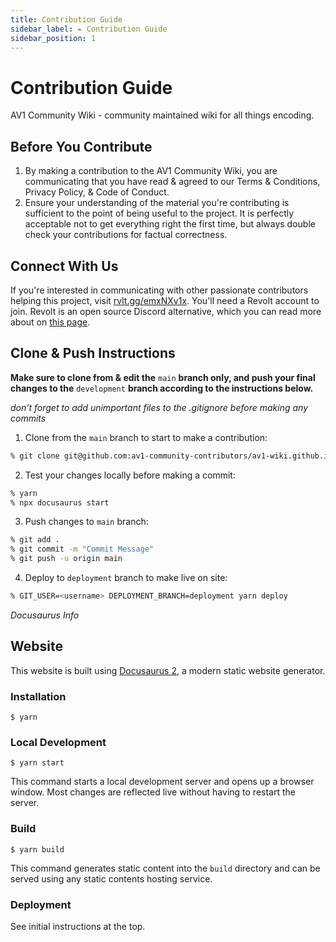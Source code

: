 ```yaml
---
title: Contribution Guide
sidebar_label: ✒️ Contribution Guide
sidebar_position: 1
---
```


# Contribution Guide

AV1 Community Wiki - community maintained wiki for all things encoding.

## Before You Contribute

1. By making a contribution to the AV1 Community Wiki, you are communicating that you have read & agreed to our Terms & Conditions, Privacy Policy, & Code of Conduct.
2. Ensure your understanding of the material you're contributing is sufficient to the point of being useful to the project. It is perfectly acceptable not to get everything right the first time, but always double check your contributions for factual correctness.

## Connect With Us

If you're interested in communicating with other passionate contributors helping this project, visit [rvlt.gg/emxNXv1x](https://rvlt.gg/emxNXv1x). You'll need a Revolt account to join. Revolt is an open source Discord alternative, which you can read more about on [this page](https://github.com/revoltchat/legal/blob/master/About.md#communication-is-critical).

## Clone & Push Instructions
**Make sure to clone from & edit the** `main` **branch only, and push your final changes to the** `development` **branch according to the instructions below.**

*don't forget to add unimportant files to the .gitignore before making any commits*

1. Clone from the `main` branch to start to make a contribution:
```zsh
% git clone git@github.com:av1-community-contributors/av1-wiki.github.io.git -b main
```

2. Test your changes locally before making a commit:
```zsh
% yarn
% npx docusaurus start
```

3. Push changes to `main` branch:
```zsh
% git add .
% git commit -m "Commit Message"
% git push -u origin main
```

4. Deploy to `deployment` branch to make live on site:
```zsh
% GIT_USER=<username> DEPLOYMENT_BRANCH=deployment yarn deploy
```

*Docusaurus Info*
## Website

This website is built using [Docusaurus 2](https://docusaurus.io/), a modern static website generator.

### Installation

```
$ yarn
```

### Local Development

```
$ yarn start
```

This command starts a local development server and opens up a browser window. Most changes are reflected live without having to restart the server.

### Build

```
$ yarn build
```

This command generates static content into the `build` directory and can be served using any static contents hosting service.

### Deployment

See initial instructions at the top.